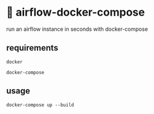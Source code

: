 # 💭 airflow-docker-compose

run an airflow instance in seconds with docker-compose

## requirements 

    docker 
    
    docker-compose 

## usage 

    docker-compose up --build 
